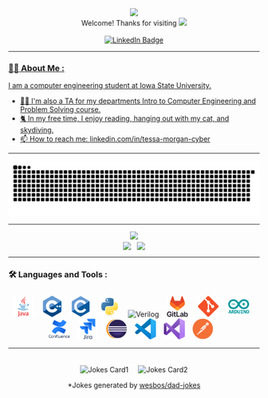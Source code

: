 <!--
**tessa-morgan/tessa-morgan** is a ✨ _special_ ✨ repository because its `README.md` (this file) appears on your GitHub profile.

Helpful Links:
Snake Game: https://github.com/marketplace/actions/generate-snake-game-from-github-contribution-grid 
General Readme: https://www.sitepoint.com/github-profile-readme/#addinggithubstats
Formatting: https://docs.github.com/en/get-started/writing-on-github/getting-started-with-writing-and-formatting-on-github/basic-writing-and-formatting-syntax
Readme Stats: https://github.com/anuraghazra/github-readme-stats
Badges: https://github.com/alexandresanlim/Badges4-README.md-Profile
Jokes: https://github.com/ABSphreak/readme-jokes?source=post_page-----6ee0e211f5a8--------------------------------
Generate Images: https://github.com/khalby786/REHeader?source=post_page-----6ee0e211f5a8--------------------------------

-->

<div id="header" align="center"> 
<img src="https://media.giphy.com/media/Qo2dupDib32rkTY4hX/giphy.gif?cid=ecf05e47jkt9wf4alhzf65lq5ougmwpeozlewpsi5gnzocod&ep=v1_gifs_related&rid=giphy.gif&ct=s" width="400"/>
</div>

<div align="center">
  Welcome! Thanks for visiting <img src="https://media.giphy.com/media/hvRJCLFzcasrR4ia7z/giphy.gif" width="30px"/>
</div>

<div align="center">
  <br>
<a href="https://linkedin.com/in/tessa-morgan-cyber">
<img src="https://img.shields.io/badge/LinkedIn-blue?style=for-the-badge&logo=linkedin&logoColor=white" alt="LinkedIn Badge" width="100"/>
</div>

---

### :woman_student: About Me :
I am a computer engineering student at Iowa State University.
- 👩‍🏫 I'm also a TA for my departments Intro to Computer Engineering and Problem Solving course.
- 🐈 In my free time, I enjoy reading, hanging out with my cat, and skydiving.
- :mailbox: How to reach me: [linkedin.com/in/tessa-morgan-cyber](https://www.linkedin.com/in/tessa-morgan-cyber)

---

<div align="center">
  <img src="https://github.com/tessa-morgan/tessa-morgan/blob/output/github-contribution-grid-snake.svg" title="SnakeGame" alt="Snake Game"/> 
</div>

---
<div align="center">
  <img height="190" src="http://github-readme-streak-stats.herokuapp.com?user=tessa-morgan&theme=dracula"/>
  <br> 
</div>

<div align="center">
  <img align="center" height="150" src="https://github-readme-stats.vercel.app/api?username=tessa-morgan&show_icons=true&theme=dracula&include_all_commits=true&count_private=true&hide=issues"/>
    &nbsp;
  <img align="center" height="150" src="https://github-readme-stats.vercel.app/api/top-langs/?username=tessa-morgan&layout=compact&langs_count=16&theme=dracula"/>
</div>

---

### :hammer_and_wrench: Languages and Tools :
<div align="center" style="padding-top: 10px;">
  <img src="https://github.com/devicons/devicon/blob/master/icons/java/java-original-wordmark.svg" title="Java" alt="Java" width="42" height="42"/>&nbsp; &nbsp;
  <img src="https://github.com/devicons/devicon/blob/master/icons/cplusplus/cplusplus-original.svg" title="C++" alt="C++" width="42" height="42"/>&nbsp; &nbsp;
  <img src="https://github.com/devicons/devicon/blob/master/icons/c/c-original.svg" title="C" alt="C" width="42" height="42"/>&nbsp; &nbsp;
  <img src="https://github.com/devicons/devicon/blob/master/icons/python/python-original.svg" title="Python" alt="Python" width="42" height="42"/>&nbsp; &nbsp;
  <img src="https://static-00.iconduck.com/assets.00/file-type-verilog-icon-256x256-goe8p7qm.png" title="Verilog" alt="Verilog" width="42" height="42"/>&nbsp; &nbsp;
  <img src="https://github.com/devicons/devicon/blob/master/icons/gitlab/gitlab-original-wordmark.svg" title="GitLab" **alt="GitLab" width="42" height="42"/> &nbsp; &nbsp;
  <img src="https://github.com/devicons/devicon/blob/master/icons/git/git-original.svg" title="Git" **alt="Git" width="42" height="42"/> &nbsp; &nbsp;
  <img src="https://github.com/devicons/devicon/blob/master/icons/arduino/arduino-original-wordmark.svg" title="Arduino" alt="Arduino" width="42" height="42"/>&nbsp; &nbsp;
  <img src="https://github.com/devicons/devicon/blob/master/icons/confluence/confluence-original-wordmark.svg" title="Confluence" alt="Confluence" width="42" height="42"/>&nbsp; &nbsp;
    <img src="https://github.com/devicons/devicon/blob/master/icons/jira/jira-original-wordmark.svg" title="Jira" alt="Jira" width="42" height="42"/>&nbsp; &nbsp;
  <img src="https://github.com/devicons/devicon/blob/master/icons/eclipse/eclipse-original.svg" title="Eclipse" alt="Eclipse" width="42" height="42"/>&nbsp; &nbsp;
  <img src="https://github.com/devicons/devicon/blob/master/icons/vscode/vscode-original.svg" title="VSCode"  alt="VSCode" width="42" height="42"/>&nbsp; &nbsp;
  <img src="https://github.com/devicons/devicon/blob/master/icons/visualstudio/visualstudio-original.svg" title="Visual Studio"  alt="Visual Studio" width="42" height="42"/>&nbsp; &nbsp;
    <img src="https://github.com/devicons/devicon/blob/master/icons/postman/postman-original.svg"  title="Postman" alt="Postman" width="42" height="42"/>&nbsp; &nbsp;
</div>


---

<!-- <img src="https://readme-jokes.vercel.app/api?hideBorder&theme=calm" alt="Jokes Card3" /> prussian-->

<div align="center" style="padding-top: 20px;">
  <img height="200" src="https://readme-jokes.vercel.app/api?hideBorder&theme=cobalt" alt="Jokes Card1" /> &nbsp; &nbsp;
  <img height="200" src="https://readme-jokes.vercel.app/api?hideBorder&theme=onedark" alt="Jokes Card2" />  
</div>

<p align="center">
  *Jokes generated by <a href="https://github.com/wesbos/dad-jokes" >wesbos/dad-jokes</a>
</p>


